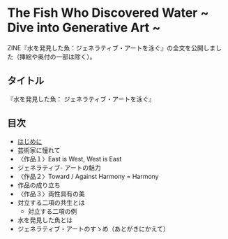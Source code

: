 # The Fish Who Discovered Water ~ Dive into Generative Art ~ 
ZINE『水を発見した魚：ジェネラティブ・アートを泳ぐ』の全文を公開しました（挿絵や奥付の一部は除く）。

## タイトル
『水を発見した魚： ジェネラティブ・アートを泳ぐ』

## 目次
- [はじめに](./main/はじめに/はじめに.md)
- 芸術家に憧れて
- 〈作品１〉East is West, West is East
- ジェネラティブ- アートの魅力
- 〈作品２〉Toward / Against Harmony = Harmony
- 作品の成り立ち
- 〈作品３〉両性具有の美
- 対立する二項の共生とは
  - 対立する二項の例　
- 水を発見した魚とは
- ジェネラティブ・アートのすゝめ（あとがきにかえて）

